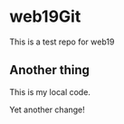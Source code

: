 # web19Git
This is a test repo for web19
## Another thing

This is my local code.

Yet another change!